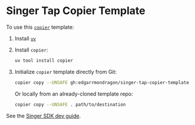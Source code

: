 # Singer Tap Copier Template

To use this [`copier`](https://copier.readthedocs.io) template:

1. Install [`uv`](https://docs.astral.sh/uv/getting-started/installation/)
2. Install `copier`:

   ```bash
   uv tool install copier
   ```

3. Initialize `copier` template directly from Git:

   ```bash
   copier copy --UNSAFE gh:edgarrmondragon/singer-tap-copier-template path/to/destination
   ```

   Or locally from an already-cloned template repo:

   ```bash
   copier copy --UNSAFE . path/to/destination
   ```

See the [Singer SDK dev guide](https://sdk.meltano.com/en/latest/dev_guide.html).
